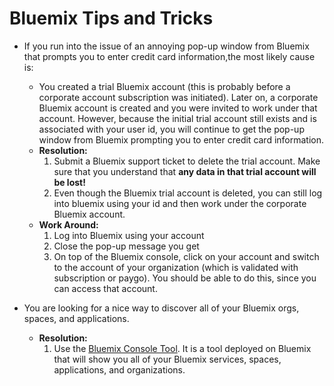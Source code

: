# Bluemix Tips and Tricks

- If you run into the issue of an annoying pop-up window from Bluemix that prompts you to enter credit card information,the most likely cause is:
  - You created a trial Bluemix account (this is probably before a corporate account subscription was initiated). Later on, a corporate Bluemix account is created and you were invited to work under that account. However, because the initial trial account still exists and is associated with your user id, you will continue to get the pop-up window from Bluemix prompting you to enter credit card information.
  - **Resolution:**
    1. Submit a Bluemix support ticket to delete the trial account. Make sure that you understand that **any data in that trial account will be lost!**
    1. Even though the Bluemix trial account is deleted, you can still log into bluemix using your id and then work under the corporate Bluemix account.
  - **Work Around:**
    1. Log into Bluemix using your account
    1. Close the pop-up message you get
    1. On top of the Bluemix console, click on your account and switch to the account of your organization (which is validated with subscription or paygo).  You should be able to do this, since you can access that account.

- You are looking for a nice way to discover all of your Bluemix orgs, spaces, and applications.
  - **Resolution:**
    1. Use the [Bluemix Console Tool](http://myconsole.mybluemix.net/\#/dashboard).  It is a tool deployed on Bluemix that will show you all of your Bluemix services, spaces, applications, and organizations.
